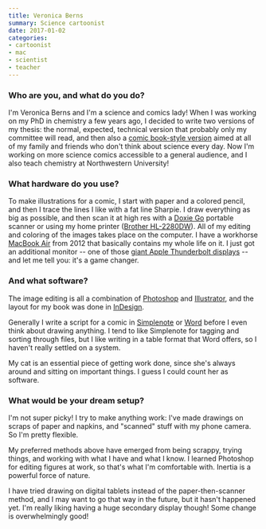 ```yaml
---
title: Veronica Berns
summary: Science cartoonist
date: 2017-01-02
categories:
- cartoonist
- mac
- scientist
- teacher
---
```


### Who are you, and what do you do?

I'm Veronica Berns and I'm a science and comics lady! When I was working on my PhD in chemistry a few years ago, I decided to write two versions of my thesis: the normal, expected, technical version that probably only my committee will read, and then also a [comic book-style version](http://www.veronicaberns.com/atomicsizematters "Veronica's cartoon thesis.") aimed at all of my family and friends who don't think about science every day. Now I'm working on more science comics accessible to a general audience, and I also teach chemistry at Northwestern University!

### What hardware do you use?

To make illustrations for a comic, I start with paper and a colored pencil, and then I trace the lines I like with a fat line Sharpie. I draw everything as big as possible, and then scan it at high res with a [Doxie Go][doxie-go] portable scanner or using my home printer ([Brother HL-2280DW][hl-2280dw]). All of my editing and coloring of the images takes place on the computer. I have a workhorse [MacBook Air][macbook-air] from 2012 that basically contains my whole life on it. I just got an additional monitor -- one of those [giant Apple Thunderbolt displays][cinema-display] -- and let me tell you: it's a game changer.

### And what software?

The image editing is all a combination of [Photoshop][] and [Illustrator][], and the layout for my book was done in [InDesign][].

Generally I write a script for a comic in [Simplenote][] or [Word][] before I even think about drawing anything. I tend to like Simplenote for tagging and sorting through files, but I like writing in a table format that Word offers, so I haven't really settled on a system.

My cat is an essential piece of getting work done, since she's always around and sitting on important things. I guess I could count her as software.

### What would be your dream setup?

I'm not super picky! I try to make anything work: I've made drawings on scraps of paper and napkins, and "scanned" stuff with my phone camera. So I'm pretty flexible.

My preferred methods above have emerged from being scrappy, trying things, and working with what I have and what I know. I learned Photoshop for editing figures at work, so that's what I'm comfortable with. Inertia is a powerful force of nature.

I have tried drawing on digital tablets instead of the paper-then-scanner method, and I may want to go that way in the future, but it hasn't happened yet. I'm really liking having a huge secondary display though! Some change is overwhelmingly good!

[cinema-display]: https://en.wikipedia.org/wiki/Apple_Cinema_Display "An LCD display."
[doxie-go]: https://www.getdoxie.com/product/doxie-go "A portable wireless scanner."
[hl-2280dw]: https://www.brother-usa.com/products/hl2280dw "A laser printer and scanner."
[illustrator]: https://www.adobe.com/products/illustrator.html "A vector graphics editor."
[indesign]: https://www.adobe.com/products/indesign.html "A desktop/web publishing application."
[macbook-air]: https://www.apple.com/macbook-air/ "A very thin laptop."
[photoshop]: https://www.adobe.com/products/photoshop.html "A bitmap image editor."
[simplenote]: https://simplenote.com/ "A note-taking/syncing service."
[word]: https://www.microsoft.com/en-us/microsoft-365/word "A document editor."
